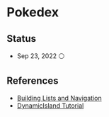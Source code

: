 #  Pokedex

## Status

- Sep 23, 2022 ⚪️


## References

- [Building Lists and Navigation](https://developer.apple.com/tutorials/swiftui/building-lists-and-navigation)
- [DynamicIsland Tutorial](https://github.com/banjodayo39/DynamicIslandTutorial)
